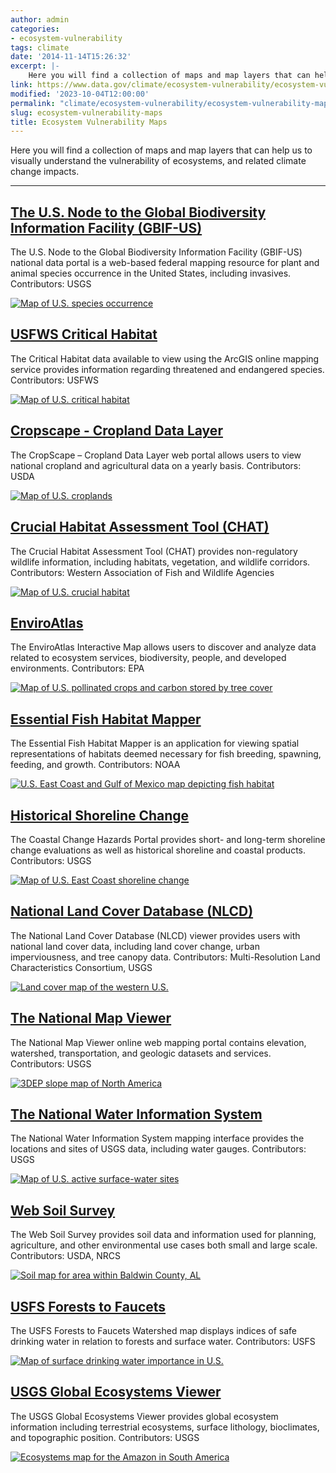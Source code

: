 ```yaml
---
author: admin
categories:
- ecosystem-vulnerability
tags: climate
date: '2014-11-14T15:26:32'
excerpt: |-
    Here you will find a collection of maps and map layers that can help us to visually understand the vulnerability of ecosystems, and related climate change impacts.
link: https://www.data.gov/climate/ecosystem-vulnerability/ecosystem-vulnerability-maps/
modified: '2023-10-04T12:00:00'
permalink: "climate/ecosystem-vulnerability/ecosystem-vulnerability-maps/"
slug: ecosystem-vulnerability-maps
title: Ecosystem Vulnerability Maps
---
```


Here you will find a collection of maps and map layers that can help us to visually understand the vulnerability of ecosystems, and related climate change impacts.

---

## [The U.S. Node to the Global Biodiversity Information Facility (GBIF-US)](https://www.gbif.us/#home)

The U.S. Node to the Global Biodiversity Information Facility (GBIF-US) national data portal is a web-based federal mapping resource for plant and animal species occurrence in the United States, including invasives. Contributors: USGS

[![Map of U.S. species occurrence](https://s3-us-gov-west-1.amazonaws.com/cg-0817d6e3-93c4-4de8-8b32-da6919464e61/Map1_GBIF_US.png)](https://s3-us-gov-west-1.amazonaws.com/cg-0817d6e3-93c4-4de8-8b32-da6919464e61/Map1_GBIF_US.png)

## [USFWS Critical Habitat](https://www.arcgis.com/home/webmap/viewer.html?url=https://services.arcgis.com/QVENGdaPbd4LUkLV/ArcGIS/rest/services/USFWS_Critical_Habitat/FeatureServer&source=sd)

The Critical Habitat data available to view using the ArcGIS online mapping service provides information regarding threatened and endangered species. Contributors: USFWS

[![Map of U.S. critical habitat](https://s3-us-gov-west-1.amazonaws.com/cg-0817d6e3-93c4-4de8-8b32-da6919464e61/Map2_USFWS_CriticalHabitat.png)](https://s3-us-gov-west-1.amazonaws.com/cg-0817d6e3-93c4-4de8-8b32-da6919464e61/Map2_USFWS_CriticalHabitat.png)

## [Cropscape - Cropland Data Layer](https://nassgeodata.gmu.edu/CropScape/)

The CropScape – Cropland Data Layer web portal allows users to view national cropland and agricultural data on a yearly basis. Contributors: USDA

[![Map of U.S. croplands](https://s3-us-gov-west-1.amazonaws.com/cg-0817d6e3-93c4-4de8-8b32-da6919464e61/Map3_CropScape.png)](https://s3-us-gov-west-1.amazonaws.com/cg-0817d6e3-93c4-4de8-8b32-da6919464e61/Map3_CropScape.png)

## [Crucial Habitat Assessment Tool (CHAT)](https://wafwaprojects.maps.arcgis.com/apps/webappviewer/index.html?id=d384a0ce2cb64b78b926679fb13aa8de)

The Crucial Habitat Assessment Tool (CHAT) provides non-regulatory wildlife information, including habitats, vegetation, and wildlife corridors. Contributors: Western Association of Fish and Wildlife Agencies

[![Map of U.S. crucial habitat](https://s3-us-gov-west-1.amazonaws.com/cg-0817d6e3-93c4-4de8-8b32-da6919464e61/Map4_CHAT.png)](https://s3-us-gov-west-1.amazonaws.com/cg-0817d6e3-93c4-4de8-8b32-da6919464e61/Map4_CHAT.png)

## [EnviroAtlas](https://enviroatlas.epa.gov/enviroatlas/interactivemap/)

The EnviroAtlas Interactive Map allows users to discover and analyze data related to ecosystem services, biodiversity, people, and developed environments. Contributors: EPA

[![Map of U.S. pollinated crops and carbon stored by tree cover](https://s3-us-gov-west-1.amazonaws.com/cg-0817d6e3-93c4-4de8-8b32-da6919464e61/Map5_EnviroAtlas.png)](https://s3-us-gov-west-1.amazonaws.com/cg-0817d6e3-93c4-4de8-8b32-da6919464e61/Map5_EnviroAtlas.png)

## [Essential Fish Habitat Mapper](https://www.habitat.noaa.gov/apps/efhmapper/)

The Essential Fish Habitat Mapper is an application for viewing spatial representations of habitats deemed necessary for fish breeding, spawning, feeding, and growth. Contributors: NOAA

[![U.S. East Coast and Gulf of Mexico map depicting fish habitat](https://s3-us-gov-west-1.amazonaws.com/cg-0817d6e3-93c4-4de8-8b32-da6919464e61/Map6_Essential_Fish_Mapper.png)](https://s3-us-gov-west-1.amazonaws.com/cg-0817d6e3-93c4-4de8-8b32-da6919464e61/Map6_Essential_Fish_Mapper.png)

## [Historical Shoreline Change](https://marine.usgs.gov/coastalchangehazardsportal/ui/item/CAkR645)

The Coastal Change Hazards Portal provides short- and long-term shoreline change evaluations as well as historical shoreline and coastal products. Contributors: USGS

[![Map of U.S. East Coast shoreline change](https://s3-us-gov-west-1.amazonaws.com/cg-0817d6e3-93c4-4de8-8b32-da6919464e61/Map7_Shoreline_Change.png)](https://s3-us-gov-west-1.amazonaws.com/cg-0817d6e3-93c4-4de8-8b32-da6919464e61/Map7_Shoreline_Change.png)

## [National Land Cover Database (NLCD)](https://www.mrlc.gov/viewer/)

The National Land Cover Database (NLCD) viewer provides users with national land cover data, including land cover change, urban imperviousness, and tree canopy data. Contributors: Multi-Resolution Land Characteristics Consortium, USGS

[![Land cover map of the western U.S.](https://s3-us-gov-west-1.amazonaws.com/cg-0817d6e3-93c4-4de8-8b32-da6919464e61/Map8_NLCD.png)](https://s3-us-gov-west-1.amazonaws.com/cg-0817d6e3-93c4-4de8-8b32-da6919464e61/Map8_NLCD.png)

## [The National Map Viewer](https://apps.nationalmap.gov/viewer/)

The National Map Viewer online web mapping portal contains elevation, watershed, transportation, and geologic datasets and services. Contributors: USGS

[![3DEP slope map of North America](https://s3-us-gov-west-1.amazonaws.com/cg-0817d6e3-93c4-4de8-8b32-da6919464e61/Map9_National_Map_Viewer.png)](https://s3-us-gov-west-1.amazonaws.com/cg-0817d6e3-93c4-4de8-8b32-da6919464e61/Map9_National_Map_Viewer.png)

## [The National Water Information System](https://maps.waterdata.usgs.gov/mapper/index.html)

The National Water Information System mapping interface provides the locations and sites of USGS data, including water gauges. Contributors: USGS

[![Map of U.S. active surface-water sites](https://s3-us-gov-west-1.amazonaws.com/cg-0817d6e3-93c4-4de8-8b32-da6919464e61/Map10_NWIS.png)](https://s3-us-gov-west-1.amazonaws.com/cg-0817d6e3-93c4-4de8-8b32-da6919464e61/Map10_NWIS.png)

## [Web Soil Survey](https://websoilsurvey.sc.egov.usda.gov/App/WebSoilSurvey.aspx)

The Web Soil Survey provides soil data and information used for planning, agriculture, and other environmental use cases both small and large scale. Contributors: USDA, NRCS

[![Soil map for area within Baldwin County, AL](https://s3-us-gov-west-1.amazonaws.com/cg-0817d6e3-93c4-4de8-8b32-da6919464e61/Map11_Soil_Survey.png)](https://s3-us-gov-west-1.amazonaws.com/cg-0817d6e3-93c4-4de8-8b32-da6919464e61/Map11_Soil_Survey.png)

## [USFS Forests to Faucets](https://www.arcgis.com/home/webmap/viewer.html?webmap=5a35484eba6c428bb1a0185729e7e6ff)

The USFS Forests to Faucets Watershed map displays indices of safe drinking water in relation to forests and surface water. Contributors: USFS

[![Map of surface drinking water importance in U.S.](https://s3-us-gov-west-1.amazonaws.com/cg-0817d6e3-93c4-4de8-8b32-da6919464e61/Map12_USFS_ForeststoFaucets.png)](https://s3-us-gov-west-1.amazonaws.com/cg-0817d6e3-93c4-4de8-8b32-da6919464e61/Map12_USFS_ForeststoFaucets.png)

## [USGS Global Ecosystems Viewer](https://rmgsc.cr.usgs.gov/ecosystems/dataviewer.shtml)

The USGS Global Ecosystems Viewer provides global ecosystem information including terrestrial ecosystems, surface lithology, bioclimates, and topographic position. Contributors: USGS

[![Ecosystems map for the Amazon in South America](https://s3-us-gov-west-1.amazonaws.com/cg-0817d6e3-93c4-4de8-8b32-da6919464e61/Map13_USGS_GlobalEco_Viewer.png)](https://s3-us-gov-west-1.amazonaws.com/cg-0817d6e3-93c4-4de8-8b32-da6919464e61/Map13_USGS_GlobalEco_Viewer.png)